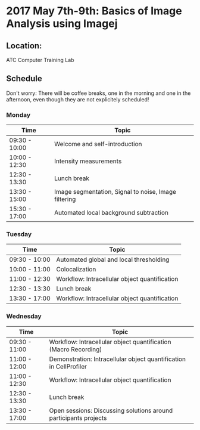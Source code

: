 # 2017 May 7th-9th: Basics of Image Analysis using Imagej 

## Location:

ATC Computer Training Lab 

## Schedule

Don't worry: There will be coffee breaks, one in the morning and one in the afternoon, even though they are not explicitely scheduled!

### Monday

| Time | Topic |
|------|-------|
| 09:30 - 10:00 | Welcome and self-introduction |
| 10:00 - 12:30 | Intensity measurements |
| 12:30 - 13:30 | Lunch break |
| 13:30 - 15:00 | Image segmentation, Signal to noise, Image filtering |
| 15:30 - 17:00 | Automated local background subtraction |


### Tuesday

| Time | Topic |
|------|-------|
| 09:30 - 10:00 | Automated global and local thresholding |
| 10:00 - 11:00 | Colocalization |
| 11:00 - 12:30 | Workflow: Intracellular object quantification |
| 12:30 - 13:30 | Lunch break |
| 13:30 - 17:00 | Workflow: Intracellular object quantification |

### Wednesday

| Time | Topic |
|------|-------|
| 09:30 - 11:00 | Workflow: Intracellular object quantification (Macro Recording) |
| 11:00 - 12:00 | Demonstration: Intracellular object quantification in CellProfiler |
| 11:00 - 12:30 | Workflow: Intracellular object quantification |
| 12:30 - 13:30 | Lunch break |
| 13:30 - 17:00 | Open sessions: Discussing solutions around participants projects |
